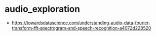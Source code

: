 # audio_exploration

- https://towardsdatascience.com/understanding-audio-data-fourier-transform-fft-spectrogram-and-speech-recognition-a4072d228520

